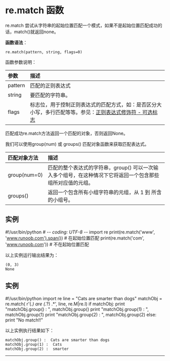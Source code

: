 # re.match 函数

re.match 尝试从字符串的起始位置匹配一个模式，如果不是起始位置匹配成功的话，match()就返回none。

**函数语法**：

```
re.match(pattern, string, flags=0)
```

函数参数说明：

| 参数    | 描述                                                         |
| :------ | :----------------------------------------------------------- |
| pattern | 匹配的正则表达式                                             |
| string  | 要匹配的字符串。                                             |
| flags   | 标志位，用于控制正则表达式的匹配方式，如：是否区分大小写，多行匹配等等。参见：[正则表达式修饰符 - 可选标志](https://www.runoob.com/python/python-reg-expressions.html#flags) |

匹配成功re.match方法返回一个匹配的对象，否则返回None。

我们可以使用group(num) 或 groups() 匹配对象函数来获取匹配表达式。

| 匹配对象方法 | 描述                                                         |
| :----------- | :----------------------------------------------------------- |
| group(num=0) | 匹配的整个表达式的字符串，group() 可以一次输入多个组号，在这种情况下它将返回一个包含那些组所对应值的元组。 |
| groups()     | 返回一个包含所有小组字符串的元组，从 1 到 所含的小组号。     |

## 实例

\#!/usr/bin/python # -*- coding: UTF-8 -*-   import re print(re.match('www', 'www.runoob.com').span())  # 在起始位置匹配 print(re.match('com', 'www.runoob.com'))         # 不在起始位置匹配

以上实例运行输出结果为：

```
(0, 3)
None
```

## 实例

\#!/usr/bin/python import re  line = "Cats are smarter than dogs"  matchObj = re.match( r'(.*) are (.*?) .*', line, re.M|re.I)  if matchObj:   print "matchObj.group() : ", matchObj.group()   print "matchObj.group(1) : ", matchObj.group(1)   print "matchObj.group(2) : ", matchObj.group(2) else:   print "No match!!"

以上实例执行结果如下：

```
matchObj.group() :  Cats are smarter than dogs
matchObj.group(1) :  Cats
matchObj.group(2) :  smarter
```

------

## 